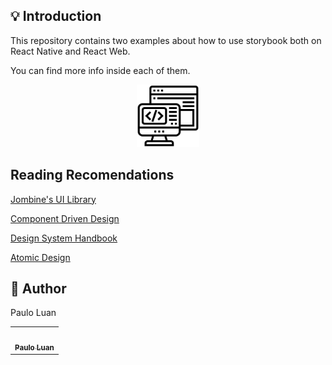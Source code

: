 ## 💡 Introduction

This repository contains two examples about how to use storybook both on React Native and React Web.

You can find more info inside each of them.

<span id="top"></span>

<p align="center">
    <a href="#"><img src="https://github.com/pauloluan/assets/blob/master/back.png?raw=true" width="100"></a>
</p>


## Reading Recomendations

[Jombine's UI Library](https://github.com/flatironsdevelopment/jombine/tree/develop/client/src/components)

[Component Driven Design](https://www.componentdriven.org/)

[Design System Handbook](https://www.designbetter.co/download?dl=design-systems-handbook&ch1=introducing-design-systems)

[Atomic Design](https://bradfrost.com/blog/post/atomic-web-design/)


## :pencil: Author

Paulo Luan

<table>
  <tr>
    <td align="center"><a href="https://github.com/pauloluan"><img src="https://github.com/pauloluan.png" width="100px;" alt=""/><br /><sub><b>Paulo Luan</b></sub></a><br /></td>
  <tr>
</table>
